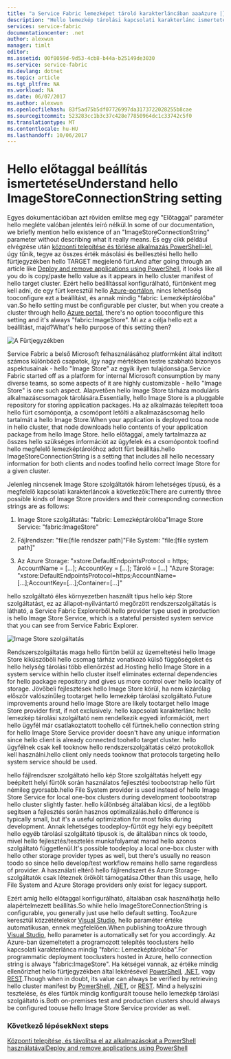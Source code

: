 ```yaml
---
title: "a Service Fabric lemezképet tároló karakterláncában aaaAzure |} Microsoft Docs"
description: "Hello lemezkép tárolási kapcsolati karakterlánc ismertetése"
services: service-fabric
documentationcenter: .net
author: alexwun
manager: timlt
editor: 
ms.assetid: 00f8059d-9d53-4cb8-b44a-b25149de3030
ms.service: service-fabric
ms.devlang: dotnet
ms.topic: article
ms.tgt_pltfrm: NA
ms.workload: NA
ms.date: 06/07/2017
ms.author: alexwun
ms.openlocfilehash: 83f5ad75b5df07726997da3173722028255b8cae
ms.sourcegitcommit: 523283cc1b3c37c428e77850964dc1c33742c5f0
ms.translationtype: MT
ms.contentlocale: hu-HU
ms.lasthandoff: 10/06/2017
---
```

# <a name="understand-hello-imagestoreconnectionstring-setting"></a><span data-ttu-id="180d6-103">Hello előtaggal beállítás ismertetése</span><span class="sxs-lookup"><span data-stu-id="180d6-103">Understand hello ImageStoreConnectionString setting</span></span>

<span data-ttu-id="180d6-104">Egyes dokumentációban azt röviden említse meg egy "Előtaggal" paraméter hello megléte valóban jelentés leíró nélkül.</span><span class="sxs-lookup"><span data-stu-id="180d6-104">In some of our documentation, we briefly mention hello existence of an "ImageStoreConnectionString" parameter without describing what it really means.</span></span> <span data-ttu-id="180d6-105">És egy cikk például elvégzése után [központi telepítése és törlése alkalmazás PowerShell-lel][10], úgy tűnik, tegye az összes érték másolási és beillesztési hello hello fürtjegyzékben hello TARGET megjelenő fürt.</span><span class="sxs-lookup"><span data-stu-id="180d6-105">And after going through an article like [Deploy and remove applications using PowerShell][10], it looks like all you do is copy/paste hello value as it appears in hello cluster manifest of hello target cluster.</span></span> <span data-ttu-id="180d6-106">Ezért hello beállítással konfigurálható, fürtönként meg kell adni, de egy fürt keresztül hello [Azure-portálon][11], nincs lehetőség tooconfigure ezt a beállítást, és annak mindig "fabric: Lemezképtárolóba" van.</span><span class="sxs-lookup"><span data-stu-id="180d6-106">So hello setting must be configurable per cluster, but when you create a cluster through hello [Azure portal][11], there's no option tooconfigure this setting and it's always "fabric:ImageStore".</span></span> <span data-ttu-id="180d6-107">Mi az a célja hello ezt a beállítást, majd?</span><span class="sxs-lookup"><span data-stu-id="180d6-107">What's hello purpose of this setting then?</span></span>

![A Fürtjegyzékben][img_cm]

<span data-ttu-id="180d6-109">Service Fabric a belső Microsoft felhasználásához platformként által indított számos különböző csapatok, így nagy mértékben testre szabható bizonyos aspektusainak - hello "Image Store" az egyik ilyen tulajdonsága.</span><span class="sxs-lookup"><span data-stu-id="180d6-109">Service Fabric started off as a platform for internal Microsoft consumption by many diverse teams, so some aspects of it are highly customizable - hello "Image Store" is one such aspect.</span></span> <span data-ttu-id="180d6-110">Alapvetően hello Image Store tárháza moduláris alkalmazáscsomagok tárolására.</span><span class="sxs-lookup"><span data-stu-id="180d6-110">Essentially, hello Image Store is a pluggable repository for storing application packages.</span></span> <span data-ttu-id="180d6-111">Ha az alkalmazás telepített tooa hello fürt csomópontja, a csomópont letölti a alkalmazáscsomag hello tartalmát a hello Image Store.</span><span class="sxs-lookup"><span data-stu-id="180d6-111">When your application is deployed tooa node in hello cluster, that node downloads hello contents of your application package from hello Image Store.</span></span> <span data-ttu-id="180d6-112">hello előtaggal, amely tartalmazza az összes hello szükséges információt az ügyfelek és a csomópontok toofind hello megfelelő lemezképtárolóhoz adott fürt beállítás.</span><span class="sxs-lookup"><span data-stu-id="180d6-112">hello ImageStoreConnectionString is a setting that includes all hello necessary information for both clients and nodes toofind hello correct Image Store for a given cluster.</span></span>

<span data-ttu-id="180d6-113">Jelenleg nincsenek Image Store szolgáltatók három lehetséges típusú, és a megfelelő kapcsolati karakterláncok a következők:</span><span class="sxs-lookup"><span data-stu-id="180d6-113">There are currently three possible kinds of Image Store providers and their corresponding connection strings are as follows:</span></span>

1. <span data-ttu-id="180d6-114">Image Store szolgáltatás: "fabric: Lemezképtárolóba"</span><span class="sxs-lookup"><span data-stu-id="180d6-114">Image Store Service: "fabric:ImageStore"</span></span>

2. <span data-ttu-id="180d6-115">Fájlrendszer: "file:[file rendszer path]"</span><span class="sxs-lookup"><span data-stu-id="180d6-115">File System: "file:[file system path]"</span></span>

3. <span data-ttu-id="180d6-116">Az Azure Storage: "xstore:DefaultEndpointsProtocol = https; AccountName = [...]; AccountKey = [...]; Tároló = [...] "</span><span class="sxs-lookup"><span data-stu-id="180d6-116">Azure Storage: "xstore:DefaultEndpointsProtocol=https;AccountName=[...];AccountKey=[...];Container=[...]"</span></span>

<span data-ttu-id="180d6-117">hello szolgáltató éles környezetben használt típus hello kép Store szolgáltatást, ez az állapot-nyilvántartó megőrzött rendszerszolgáltatás is látható, a Service Fabric Explorerből.</span><span class="sxs-lookup"><span data-stu-id="180d6-117">hello provider type used in production is hello Image Store Service, which is a stateful persisted system service that you can see from Service Fabric Explorer.</span></span> 

![Image Store szolgáltatás][img_is]

<span data-ttu-id="180d6-119">Rendszerszolgáltatás maga hello fürtön belül az üzemeltetési hello Image Store kiküszöböli hello csomag tárház vonatkozó külső függőségeket és hello helység tárolási több ellenőrzést ad.</span><span class="sxs-lookup"><span data-stu-id="180d6-119">Hosting hello Image Store in a system service within hello cluster itself eliminates external dependencies for hello package repository and gives us more control over hello locality of storage.</span></span> <span data-ttu-id="180d6-120">Jövőbeli fejlesztések hello Image Store körül, ha nem kizárólag először valószínűleg tootarget hello lemezkép tárolási szolgáltató.</span><span class="sxs-lookup"><span data-stu-id="180d6-120">Future improvements around hello Image Store are likely tootarget hello Image Store provider first, if not exclusively.</span></span> <span data-ttu-id="180d6-121">hello kapcsolati karakterlánc hello lemezkép tárolási szolgáltató nem rendelkezik egyedi információt, mert hello ügyfél már csatlakoztatott toohello cél fürtnek.</span><span class="sxs-lookup"><span data-stu-id="180d6-121">hello connection string for hello Image Store Service provider doesn't have any unique information since hello client is already connected toohello target cluster.</span></span> <span data-ttu-id="180d6-122">hello ügyfélnek csak kell tooknow hello rendszerszolgáltatás célzó protokollok kell használni.</span><span class="sxs-lookup"><span data-stu-id="180d6-122">hello client only needs tooknow that protocols targeting hello system service should be used.</span></span>

<span data-ttu-id="180d6-123">hello fájlrendszer szolgáltató hello kép Store szolgáltatás helyett egy beépített helyi fürtök során használatos fejlesztési toobootstrap hello fürt némileg gyorsabb.</span><span class="sxs-lookup"><span data-stu-id="180d6-123">hello File System provider is used instead of hello Image Store Service for local one-box clusters during development toobootstrap hello cluster slightly faster.</span></span> <span data-ttu-id="180d6-124">hello különbség általában kicsi, de a legtöbb segítsen a fejlesztés során hasznos optimalizálás.</span><span class="sxs-lookup"><span data-stu-id="180d6-124">hello difference is typically small, but it's a useful optimization for most folks during development.</span></span> <span data-ttu-id="180d6-125">Annak lehetséges toodeploy-fürtöt egy helyi egy beépített hello egyéb tárolási szolgáltató típusok is, de általában nincs ok toodo, mivel hello fejlesztés/tesztelés munkafolyamat marad hello azonos szolgáltató függetlenül.</span><span class="sxs-lookup"><span data-stu-id="180d6-125">It's possible toodeploy a local one-box cluster with hello other storage provider types as well, but there's usually no reason toodo so since hello develop/test workflow remains hello same regardless of provider.</span></span> <span data-ttu-id="180d6-126">A használati eltérő hello fájlrendszert és Azure Storage-szolgáltatók csak léteznek örökölt támogatása.</span><span class="sxs-lookup"><span data-stu-id="180d6-126">Other than this usage, hello File System and Azure Storage providers only exist for legacy support.</span></span>

<span data-ttu-id="180d6-127">Ezért amíg hello előtaggal konfigurálható, általában csak használhatja hello alapértelmezett beállítás.</span><span class="sxs-lookup"><span data-stu-id="180d6-127">So while hello ImageStoreConnectionString is configurable, you generally just use hello default setting.</span></span> <span data-ttu-id="180d6-128">TooAzure keresztül közzétételekor [Visual Studio][12], hello paraméter értéke automatikusan, ennek megfelelően.</span><span class="sxs-lookup"><span data-stu-id="180d6-128">When publishing tooAzure through [Visual Studio][12], hello parameter is automatically set for you accordingly.</span></span> <span data-ttu-id="180d6-129">Az Azure-ban üzemeltetett a programozott telepítés tooclusters hello kapcsolati karakterlánca mindig "fabric: Lemezképtárolóba".</span><span class="sxs-lookup"><span data-stu-id="180d6-129">For programmatic deployment tooclusters hosted in Azure, hello connection string is always "fabric:ImageStore".</span></span> <span data-ttu-id="180d6-130">Ha kétségei vannak, az értéke mindig ellenőrizhet hello fürtjegyzékben által lekérésével [PowerShell](https://docs.microsoft.com/powershell/servicefabric/vlatest/get-servicefabricclustermanifest), [.NET](https://msdn.microsoft.com/library/azure/mt161375.aspx), vagy [REST](https://docs.microsoft.com/rest/api/servicefabric/get-a-cluster-manifest).</span><span class="sxs-lookup"><span data-stu-id="180d6-130">Though when in doubt, its value can always be verified by retrieving hello cluster manifest by [PowerShell](https://docs.microsoft.com/powershell/servicefabric/vlatest/get-servicefabricclustermanifest), [.NET](https://msdn.microsoft.com/library/azure/mt161375.aspx), or [REST](https://docs.microsoft.com/rest/api/servicefabric/get-a-cluster-manifest).</span></span> <span data-ttu-id="180d6-131">Mind a helyszíni tesztelése, és éles fürtök mindig konfigurált toouse hello lemezkép tárolási szolgáltató is.</span><span class="sxs-lookup"><span data-stu-id="180d6-131">Both on-premises test and production clusters should always be configured toouse hello Image Store Service provider as well.</span></span>

### <a name="next-steps"></a><span data-ttu-id="180d6-132">Következő lépések</span><span class="sxs-lookup"><span data-stu-id="180d6-132">Next steps</span></span>
<span data-ttu-id="180d6-133">[Központi telepítése, és távolítsa el az alkalmazásokat a PowerShell használatával][10]</span><span class="sxs-lookup"><span data-stu-id="180d6-133">[Deploy and remove applications using PowerShell][10]</span></span>

<!--Image references-->
[img_is]: ./media/service-fabric-image-store-connection-string/image_store_service.png
[img_cm]: ./media/service-fabric-image-store-connection-string/cluster_manifest.png

[10]: service-fabric-deploy-remove-applications.md
[11]: service-fabric-cluster-creation-via-portal.md
[12]: service-fabric-publish-app-remote-cluster.md
